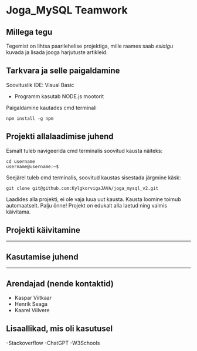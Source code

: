 # **Joga_MySQL** Teamwork

## Millega tegu
Tegemist on lihtsa paarilehelise projektiga, mille raames saab *esialgu* kuvada ja lisada jooga harjutuste artikleid.  
## Tarkvara ja selle paigaldamine

Soovituslik IDE: Visual Basic

- Programm kasutab NODE.js mootorit

Paigaldamine kautades cmd terminali
```
npm install -g npm

```
## Projekti allalaadimise juhend
Esmalt tuleb navigeerida cmd terminalis soovitud kausta
näiteks:
```
cd username
username@username:~$
```

Seejärel tuleb cmd terminalis, soovitud kaustas sisestada järgmine käsk:
```
git clone git@github.com:KylgkorvigaJAVA/joga_mysql_v2.git
```
Laadides alla projekti, ei ole vaja luua uut kausta. Kausta loomine toimub automaatselt.
Palju õnne! Projekt on edukalt alla laetud ning valmis käivitama.

## Projekti käivitamine
---
## Kasutamise juhend
---
## Arendajad (nende kontaktid)
- Kaspar Viitkaar
- Henrik Seaga
- Kaarel Viilvere
## Lisaallikad, mis oli kasutusel
  -Stackoverflow
  -ChatGPT
  -W3Schools
